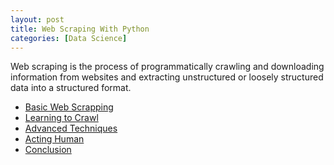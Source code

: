 ```yaml
---
layout: post
title: Web Scraping With Python
categories: [Data Science]
---
```


Web scraping is the process of programmatically crawling and downloading information from websites and extracting unstructured or loosely structured data into a structured format.

<!--continue-->

- [Basic Web Scrapping](#section-1)
- [Learning to Crawl](#section-2)
- [Advanced Techniques](#section-3)
- [Acting Human](#section-4)
- [Conclusion](#section-5)